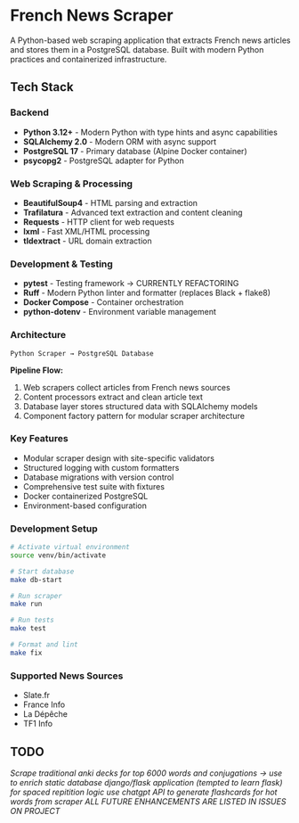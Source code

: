 # French News Scraper

A Python-based web scraping application that extracts French news articles and stores them in a PostgreSQL database. Built with modern Python practices and containerized infrastructure.

## Tech Stack

### Backend
- **Python 3.12+** - Modern Python with type hints and async capabilities
- **SQLAlchemy 2.0** - Modern ORM with async support
- **PostgreSQL 17** - Primary database (Alpine Docker container)
- **psycopg2** - PostgreSQL adapter for Python

### Web Scraping & Processing
- **BeautifulSoup4** - HTML parsing and extraction
- **Trafilatura** - Advanced text extraction and content cleaning
- **Requests** - HTTP client for web requests
- **lxml** - Fast XML/HTML processing
- **tldextract** - URL domain extraction

### Development & Testing
- **pytest** - Testing framework -> CURRENTLY REFACTORING
- **Ruff** - Modern Python linter and formatter (replaces Black + flake8)
- **Docker Compose** - Container orchestration
- **python-dotenv** - Environment variable management

### Architecture
```
Python Scraper → PostgreSQL Database
```

**Pipeline Flow:**
1. Web scrapers collect articles from French news sources
2. Content processors extract and clean article text
3. Database layer stores structured data with SQLAlchemy models
4. Component factory pattern for modular scraper architecture

### Key Features
- Modular scraper design with site-specific validators
- Structured logging with custom formatters
- Database migrations with version control
- Comprehensive test suite with fixtures
- Docker containerized PostgreSQL
- Environment-based configuration

### Development Setup
```bash
# Activate virtual environment
source venv/bin/activate

# Start database
make db-start

# Run scraper
make run

# Run tests
make test

# Format and lint
make fix
```

### Supported News Sources
- Slate.fr
- France Info
- La Dépêche
- TF1 Info

## TODO

*Scrape traditional anki decks for top 6000 words and conjugations -> use to enrich static database*
*django/flask application (tempted to learn flask) for spaced repitition logic*
*use chatgpt API to generate flashcards for hot words from scraper*
*ALL FUTURE ENHANCEMENTS ARE LISTED IN ISSUES ON PROJECT*
